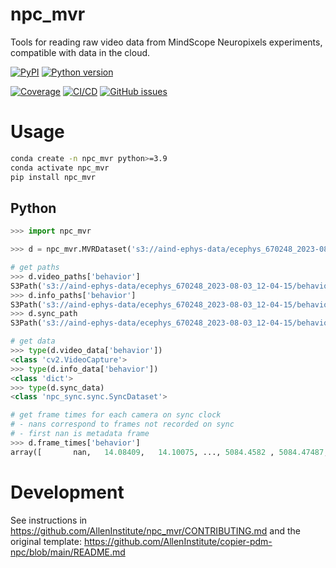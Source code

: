 # npc_mvr

Tools for reading raw video data from MindScope Neuropixels experiments, compatible with data in the cloud.

[![PyPI](https://img.shields.io/pypi/v/npc_mvr.svg?label=PyPI&color=blue)](https://pypi.org/project/npc_mvr/)
[![Python version](https://img.shields.io/pypi/pyversions/npc_mvr)](https://pypi.org/project/npc_mvr/)

[![Coverage](https://img.shields.io/codecov/c/github/AllenInstitute/npc_mvr?logo=codecov)](https://app.codecov.io/github/AllenInstitute/npc_mvr)
[![CI/CD](https://img.shields.io/github/actions/workflow/status/AllenInstitute/npc_mvr/publish.yml?label=CI/CD&logo=github)](https://github.com/AllenInstitute/npc_mvr/actions/workflows/publish.yml)
[![GitHub issues](https://img.shields.io/github/issues/AllenInstitute/npc_mvr?logo=github)](https://github.com/AllenInstitute/npc_mvr/issues)

# Usage
```bash
conda create -n npc_mvr python>=3.9
conda activate npc_mvr
pip install npc_mvr
```

## Python
```python
>>> import npc_mvr

>>> d = npc_mvr.MVRDataset('s3://aind-ephys-data/ecephys_670248_2023-08-03_12-04-15/behavior')

# get paths
>>> d.video_paths['behavior']
S3Path('s3://aind-ephys-data/ecephys_670248_2023-08-03_12-04-15/behavior/Behavior_20230803T120430.mp4')
>>> d.info_paths['behavior']
S3Path('s3://aind-ephys-data/ecephys_670248_2023-08-03_12-04-15/behavior/Behavior_20230803T120430.json')
>>> d.sync_path
S3Path('s3://aind-ephys-data/ecephys_670248_2023-08-03_12-04-15/behavior/20230803T120415.h5')

# get data
>>> type(d.video_data['behavior'])
<class 'cv2.VideoCapture'>
>>> type(d.info_data['behavior'])
<class 'dict'>
>>> type(d.sync_data)
<class 'npc_sync.sync.SyncDataset'>

# get frame times for each camera on sync clock
# - nans correspond to frames not recorded on sync
# - first nan is metadata frame 
>>> d.frame_times['behavior']
array([       nan,   14.08409,   14.10075, ..., 5084.4582 , 5084.47487, 5084.49153]) 
```

# Development
See instructions in https://github.com/AllenInstitute/npc_mvr/CONTRIBUTING.md and the original template: https://github.com/AllenInstitute/copier-pdm-npc/blob/main/README.md